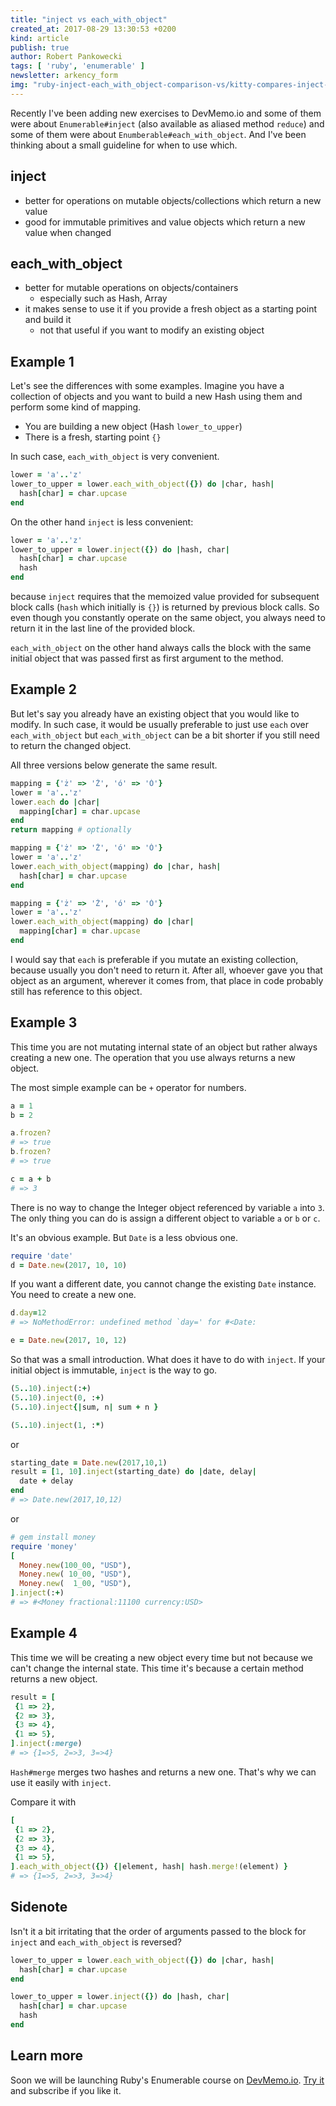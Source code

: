 ```yaml
---
title: "inject vs each_with_object"
created_at: 2017-08-29 13:30:53 +0200
kind: article
publish: true
author: Robert Pankowecki
tags: [ 'ruby', 'enumerable' ]
newsletter: arkency_form
img: "ruby-inject-each_with_object-comparison-vs/kitty-compares-inject-ruby-each_with_object.jpg"
---
```


Recently I've been adding new exercises to DevMemo.io and some of them were about `Enumerable#inject` (also available as aliased method `reduce`) and some of them were about `Enumberable#each_with_object`. And I've been thinking about a small guideline for when to use which.

<!-- more -->

## inject

* better for operations on mutable objects/collections which return a new value
* good for immutable primitives and value objects which return a new value when changed

## each\_with\_object

* better for mutable operations on objects/containers
  * especially such as Hash, Array
* it makes sense to use it if you provide a fresh object as a starting point and build it
  * not that useful if you want to modify an existing object

## Example 1

Let's see the differences with some examples. Imagine you have a collection of objects and you want to build a new Hash using them and perform some kind of mapping.

* You are building a new object (Hash `lower_to_upper`)
* There is a fresh, starting point `{}`

In such case, `each_with_object` is very convenient.

```ruby
lower = 'a'..'z'
lower_to_upper = lower.each_with_object({}) do |char, hash|
  hash[char] = char.upcase
end
```

On the other hand `inject` is less convenient:

```ruby
lower = 'a'..'z'
lower_to_upper = lower.inject({}) do |hash, char|
  hash[char] = char.upcase
  hash
end
```

because `inject` requires that the memoized value provided for subsequent block calls (`hash` which initially is `{}`) is returned by previous block calls. So even though you constantly operate on the same object, you always need to return it in the last line of the provided block.

`each_with_object` on the other hand always calls the block with the same initial object that was passed first as first argument to the method.

## Example 2

But let's say you already have an existing object that you would like to modify. In such case, it would be usually preferable to just use `each` over `each_with_object` but `each_with_object` can be a bit shorter if you still need to return the changed object.

All three versions below generate the same result.

```ruby
mapping = {'ż' => 'Ż', 'ó' => 'Ó'}
lower = 'a'..'z'
lower.each do |char|
  mapping[char] = char.upcase
end
return mapping # optionally
```

```ruby
mapping = {'ż' => 'Ż', 'ó' => 'Ó'}
lower = 'a'..'z'
lower.each_with_object(mapping) do |char, hash|
  hash[char] = char.upcase
end
```

```ruby
mapping = {'ż' => 'Ż', 'ó' => 'Ó'}
lower = 'a'..'z'
lower.each_with_object(mapping) do |char|
  mapping[char] = char.upcase
end
```

I would say that `each` is preferable if you mutate an existing collection, because usually you don't need to return it. After all, whoever gave you that object as an argument, wherever it comes from, that place in code probably still has reference to this object.

## Example 3

This time you are not mutating internal state of an object but rather always creating a new one. The operation that you use always returns a new object.

The most simple example can be `+` operator for numbers.

```ruby
a = 1
b = 2

a.frozen?
# => true
b.frozen?
# => true

c = a + b
# => 3
```

There is no way to change the Integer object referenced by variable `a` into `3`. The only thing you can do is assign a different object to variable `a` or `b` or `c`.

It's an obvious example. But `Date` is a less obvious one.

```ruby
require 'date'
d = Date.new(2017, 10, 10)
```

If you want a different date, you cannot change the existing `Date` instance. You need to create a new one.

```ruby
d.day=12
# => NoMethodError: undefined method `day=' for #<Date:

e = Date.new(2017, 10, 12)
```

So that was a small introduction. What does it have to do with `inject`. If your initial object is immutable, `inject` is the way to go.

```ruby
(5..10).inject(:+)
(5..10).inject(0, :+)
(5..10).inject{|sum, n| sum + n }

(5..10).inject(1, :*)
```

or

```ruby
starting_date = Date.new(2017,10,1)
result = [1, 10].inject(starting_date) do |date, delay|
  date + delay
end
# => Date.new(2017,10,12)
```

or

```ruby
# gem install money
require 'money'
[
  Money.new(100_00, "USD"),
  Money.new( 10_00, "USD"),
  Money.new(  1_00, "USD"),
].inject(:+)
# => #<Money fractional:11100 currency:USD>
```

## Example 4

This time we will be creating a new object every time but not because we can't change the internal state. This time it's because a certain method returns a new object.

```ruby
result = [
 {1 => 2},
 {2 => 3},
 {3 => 4},
 {1 => 5},
].inject(:merge)
# => {1=>5, 2=>3, 3=>4}
```

`Hash#merge` merges two hashes and returns a new one. That's why we can use it easily with `inject`.

Compare it with

```ruby
[
 {1 => 2},
 {2 => 3},
 {3 => 4},
 {1 => 5},
].each_with_object({}) {|element, hash| hash.merge!(element) }
# => {1=>5, 2=>3, 3=>4}
```

## Sidenote

Isn't it a bit irritating that the order of arguments passed to the block for `inject` and `each_with_object` is reversed?

```ruby
lower_to_upper = lower.each_with_object({}) do |char, hash|
  hash[char] = char.upcase
end

lower_to_upper = lower.inject({}) do |hash, char|
  hash[char] = char.upcase
  hash
end
```

## Learn more

Soon we will be launching Ruby's Enumerable course on [DevMemo.io](https://devmemo.io). [Try it](https://devmemo.io) and subscribe if you like it.
